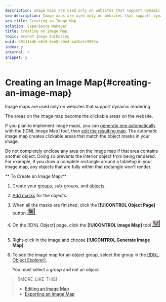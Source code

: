```yaml
---
description: Image maps are used only on websites that support dynamic rendering.
seo-description: Image maps are used only on websites that support dynamic rendering.
seo-title: Creating an Image Map
solution: Experience Manager
title: Creating an Image Map
topic: Scene7 Image Authoring
uuid: 69111edb-a619-4ee8-b3e4-ea1be1c9903a
index: y
internal: n
snippet: y
---
```


# Creating an Image Map{#creating-an-image-map}

Image maps are used only on websites that support dynamic rendering.

The areas on the image map become the clickable areas on the website.

If you plan to implement image maps, you can [generate one automatically](../../c-vat-obj-pg/c-vat-obj-pg-tools/c-vat-img-map-tool.md#concept-302430319bce46ebb4e1cfbe495bcb75) with the [!DNL Image Map] tool, then [edit the resulting map](../../c-vat-obj-pg/c-vat-img-maps/t-vat-edit-img-map.md#task-c36b75f043b3402da9caf6062f8231ba). The automatic image map creates clickable areas that match the object masks in your image.

Do not completely enclose any area on the image map if that area contains another object. Doing so prevents the interior object from being rendered. For example, if you draw a complete rectangle around a tabletop in your image map, any objects that are fully within that rectangle won't render.

** To Create an Image Map:** 

1. Create your [groups](../../c-vat-obj-pg/c-vat-create-grps-obj/t-vat-create-grps.md#task-1c2ae5cfaf3a4c51b153eea44dc3d099), sub-groups, and [objects](../../c-vat-obj-pg/c-vat-create-grps-obj/t-vat-create-2d-obj.md#task-b0c168d6f127408c882e8f1de36c8bc7).
1. [Add masks](../../c-vat-work-mask-pg/c-vat-create-mask/t-vat-add-mask.md#task-f8d4ae100d834ace9f90f7f260bf15aa) for the objects.
1. When all the masks are finished, click the **[!UICONTROL Object Page]** button ![](assets/object_page.png).
1. On the [!DNL Object] page, click the **[!UICONTROL Image Map]** tool ![](assets/image_map.png).
1. Right-click in the image and choose **[!UICONTROL Generate Image Map]**.
1. To see the image map for an object group, select the group in the [ [!DNL Object Explorer]](../../r-vat-glossary/c-vat-obj-explorer.md#concept-da56038ea82c40a1a10576f99f2f6836).

   You must select a *group* and not an *object*.

>[!MORE_LIKE_THIS]
>
>* [Editing an Image Map](../../c-vat-obj-pg/c-vat-img-maps/t-vat-edit-img-map.md#task-c36b75f043b3402da9caf6062f8231ba)
>* [Exporting an Image Map](../../c-vat-obj-pg/c-vat-img-maps/t-vat-exp-img-map.md#task-15fc6689062e49b098a698d6621a793b)
